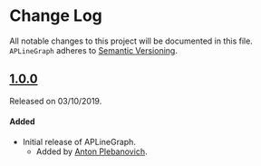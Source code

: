 # Change Log
All notable changes to this project will be documented in this file.
`APLineGraph` adheres to [Semantic Versioning](http://semver.org/).

## [1.0.0](https://github.com/APUtils/APLineGraph/releases/tag/1.0.0)
Released on 03/10/2019.

#### Added
- Initial release of APLineGraph.
  - Added by [Anton Plebanovich](https://github.com/anton-plebanovich).
